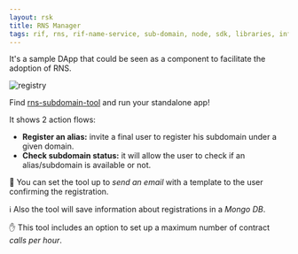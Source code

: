 ```yaml
---
layout: rsk
title: RNS Manager
tags: rif, rns, rif-name-service, sub-domain, node, sdk, libraries, infrastructure, protocols, mvp, design, rbtc, defi, decentralized, quick-start, guides, tutorial, networks, dapps, tools, rsk, ethereum, smart-contracts, install, get-started, how-to, mainnet, testnet, contracts, wallets, web3, crypto
---
```


It's a sample DApp that could be seen as a component to facilitate the adoption of RNS.

<img src="/assets/img/rns/subdomain-tool.png" class="img-fluid" alt="registry" />

Find [rns-subdomain-tool](https://github.com/rnsdomains/rns-subdomain-tool) and run your standalone app!

It shows 2 action flows:
- **Register an alias:** invite a final user to register his subdomain under a given domain.
- **Check subdomain status:** it will allow the user to check if an alias/subdomain is available or not.

:incoming_envelope: You can set the tool up to _send an email_ with a template to the user confirming the registration.

:information_source: Also the tool will save information about registrations in a _Mongo DB_.

:raised_hand: This tool includes an option to set up a maximum number of contract _calls per hour_.
